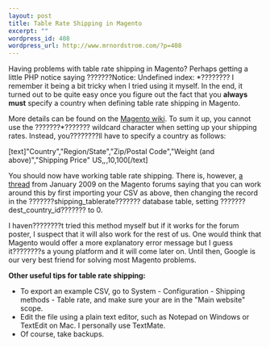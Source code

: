 ```yaml
--- 
layout: post
title: Table Rate Shipping in Magento
excerpt: ""
wordpress_id: 408
wordpress_url: http://www.mrnordstrom.com/?p=408
---
```

<p>Having problems with table rate shipping in Magento? Perhaps getting a little PHP notice saying ???????Notice: Undefined index: *???????? I remember it being a bit tricky when I tried using it myself. In the end, it turned out to be quite easy once you figure out the fact that you <strong>always must</strong> specify a country when defining table rate shipping in Magento.</p>

<p>More details can be found on the <a href="http://www.magentocommerce.com/wiki/configuring_shipping_rates">Magento wiki</a>. To sum it up, you cannot use the ???????*??????? wildcard character when setting up your shipping rates. Instead, you????????ll have to specify a country as follows:</p>

[text]&quot;Country&quot;,&quot;Region/State&quot;,&quot;Zip/Postal Code&quot;,&quot;Weight (and above)&quot;,&quot;Shipping Price&quot;
US,*,*,10,100[/text]

<p>You should now have working table rate shipping. There is, however, <a href="http://www.magentocommerce.com/boards/viewthread/26325/#t91285">a thread</a> from January 2009 on the Magento forums saying that you can work around this by first importing your CSV as above, then changing the record in the ???????shipping_tablerate??????? database table, setting ???????dest_country_id??????? to 0.</p>

<p>I haven????????t tried this method myself but if it works for the forum poster, I suspect that it will also work for the rest of us. One would think that Magento would offer a more explanatory error message but I guess it????????s a young platform and it will come later on. Until then, Google is our very best friend for solving most Magento problems.</p>

<p><strong>Other useful tips for table rate shipping:</strong></p>

<ul>
	<li>To export an example CSV, go to System - Configuration - Shipping methods - Table rate, and make sure your are in the "Main website" scope.</li>
	<li>Edit the file using a plain text editor, such as Notepad on Windows or TextEdit on Mac. I personally use TextMate.</li>
	<li>Of course, take backups.</li>
</ul>
